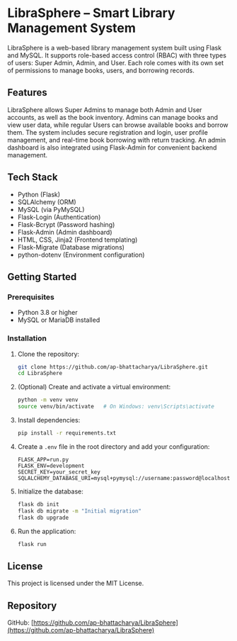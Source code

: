 # LibraSphere – Smart Library Management System

LibraSphere is a web-based library management system built using Flask and MySQL. It supports role-based access control (RBAC) with three types of users: Super Admin, Admin, and User. Each role comes with its own set of permissions to manage books, users, and borrowing records.

## Features

LibraSphere allows Super Admins to manage both Admin and User accounts, as well as the book inventory. Admins can manage books and view user data, while regular Users can browse available books and borrow them. The system includes secure registration and login, user profile management, and real-time book borrowing with return tracking. An admin dashboard is also integrated using Flask-Admin for convenient backend management.

## Tech Stack

- Python (Flask)
- SQLAlchemy (ORM)
- MySQL (via PyMySQL)
- Flask-Login (Authentication)
- Flask-Bcrypt (Password hashing)
- Flask-Admin (Admin dashboard)
- HTML, CSS, Jinja2 (Frontend templating)
- Flask-Migrate (Database migrations)
- python-dotenv (Environment configuration)

## Getting Started

### Prerequisites

- Python 3.8 or higher
- MySQL or MariaDB installed

### Installation

1. Clone the repository:
   ```bash
   git clone https://github.com/ap-bhattacharya/LibraSphere.git
   cd LibraSphere
   ```

2. (Optional) Create and activate a virtual environment:

   ```bash
   python -m venv venv
   source venv/bin/activate   # On Windows: venv\Scripts\activate
   ```

3. Install dependencies:

   ```bash
   pip install -r requirements.txt
   ```

4. Create a `.env` file in the root directory and add your configuration:

   ```
   FLASK_APP=run.py
   FLASK_ENV=development
   SECRET_KEY=your_secret_key
   SQLALCHEMY_DATABASE_URI=mysql+pymysql://username:password@localhost/database_name
   ```

5. Initialize the database:

   ```bash
   flask db init
   flask db migrate -m "Initial migration"
   flask db upgrade
   ```

6. Run the application:

   ```bash
   flask run
   ```

## License

This project is licensed under the MIT License.

## Repository

GitHub: [https://github.com/ap-bhattacharya/LibraSphere](https://github.com/ap-bhattacharya/LibraSphere)
